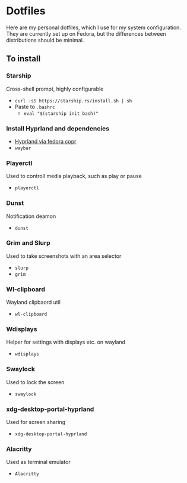 # Dotfiles
Here are my personal dotfiles, which I use for my system configuration. 
They are currently set up on Fedora, but the differences between distributions should be minimal.

## To install

### Starship
Cross-shell prompt, highly configurable
 - ``curl -sS https://starship.rs/install.sh | sh``
 - Paste to `.bashrc` 
    - ``eval "$(starship init bash)"``

### Install Hyprland and dependencies
 - [Hyprland via fedora copr](https://copr.fedorainfracloud.org/coprs/solopasha/hyprland)
 - ``waybar``

### Playerctl
Used to controll media playback, such as play or pause
 - ``playerctl``

### Dunst
Notification deamon
 - ``dunst``

### Grim and Slurp
Used to take screenshots with an area selector
 - ``slurp``
 - ``grim``

### Wl-clipboard
 Wayland clipbaord util
  - ``wl-clipboard``

### Wdisplays
Helper for settings with displays etc. on wayland
 - ``wdisplays``

### Swaylock
Used to lock the screen
 - ``swaylock``

### xdg-desktop-portal-hyprland
Used for screen sharing
 - ``xdg-desktop-portal-hyprland``

### Alacritty
Used as terminal emulator
 - ``Alacritty``


